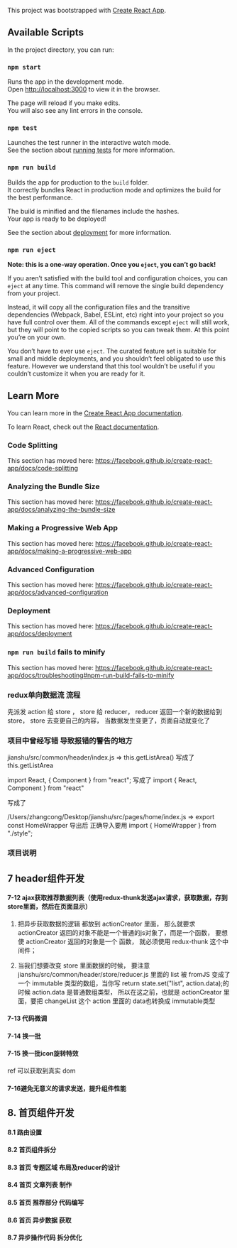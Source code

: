This project was bootstrapped with [Create React App](https://github.com/facebook/create-react-app).

## Available Scripts

In the project directory, you can run:

### `npm start`

Runs the app in the development mode.<br />
Open [http://localhost:3000](http://localhost:3000) to view it in the browser.

The page will reload if you make edits.<br />
You will also see any lint errors in the console.

### `npm test`

Launches the test runner in the interactive watch mode.<br />
See the section about [running tests](https://facebook.github.io/create-react-app/docs/running-tests) for more information.

### `npm run build`

Builds the app for production to the `build` folder.<br />
It correctly bundles React in production mode and optimizes the build for the best performance.

The build is minified and the filenames include the hashes.<br />
Your app is ready to be deployed!

See the section about [deployment](https://facebook.github.io/create-react-app/docs/deployment) for more information.

### `npm run eject`

**Note: this is a one-way operation. Once you `eject`, you can’t go back!**

If you aren’t satisfied with the build tool and configuration choices, you can `eject` at any time. This command will remove the single build dependency from your project.

Instead, it will copy all the configuration files and the transitive dependencies (Webpack, Babel, ESLint, etc) right into your project so you have full control over them. All of the commands except `eject` will still work, but they will point to the copied scripts so you can tweak them. At this point you’re on your own.

You don’t have to ever use `eject`. The curated feature set is suitable for small and middle deployments, and you shouldn’t feel obligated to use this feature. However we understand that this tool wouldn’t be useful if you couldn’t customize it when you are ready for it.

## Learn More

You can learn more in the [Create React App documentation](https://facebook.github.io/create-react-app/docs/getting-started).

To learn React, check out the [React documentation](https://reactjs.org/).

### Code Splitting

This section has moved here: https://facebook.github.io/create-react-app/docs/code-splitting

### Analyzing the Bundle Size

This section has moved here: https://facebook.github.io/create-react-app/docs/analyzing-the-bundle-size

### Making a Progressive Web App

This section has moved here: https://facebook.github.io/create-react-app/docs/making-a-progressive-web-app

### Advanced Configuration

This section has moved here: https://facebook.github.io/create-react-app/docs/advanced-configuration

### Deployment

This section has moved here: https://facebook.github.io/create-react-app/docs/deployment

### `npm run build` fails to minify

This section has moved here: https://facebook.github.io/create-react-app/docs/troubleshooting#npm-run-build-fails-to-minify

### redux单向数据流 流程
先派发 action 给 store ，
store 给 reducer，
reducer 返回一个新的数据给到 store， 
store 去变更自己的内容，
当数据发生变更了，页面自动就变化了


### 项目中曾经写错 导致报错的警告的地方
jianshu/src/common/header/index.js 
=> 
this.getListArea() 写成了 this.getListArea

import React, { Component } from "react"; 写成了 import { React, Component } from "react"

<SearchInfo onMouseEnter={handleMouseEnter}> 写成了 <SearchInfo onMouseEnter={handleMouseEnter()}>

/Users/zhangcong/Desktop/jianshu/src/pages/home/index.js
=>
export const HomeWrapper 导出后 正确导入要用 import { HomeWrapper } from "./style";

### 项目说明
## 7 header组件开发
#### 7-12 ajax获取推荐数据列表（使用redux-thunk发送ajax请求，获取数据，存到store里面，然后在页面显示）

1. 把异步获取数据的逻辑 都放到 actionCreator 里面，
那么就要求 actionCreator 返回的对象不能是一个普通的js对象了，而是一个函数，
要想使 actionCreator 返回的对象是一个 函数， 就必须使用 redux-thunk 这个中间件；

2. 当我们想要改变 store 里面数据的时候， 要注意 
jianshu/src/common/header/store/reducer.js 
里面的 list 被 fromJS 变成了一个 immutable 类型的数组，当你写 return state.set("list", action.data);的时候 action.data 是普通数组类型， 所以在这之前，也就是 actionCreator 里面，要把  changeList 这个 action 里面的 data也转换成 immutable类型

#### 7-13 代码微调

#### 7-14 换一批

#### 7-15 换一批icon旋转特效
ref 可以获取到真实 dom

#### 7-16避免无意义的请求发送，提升组件性能

## 8. 首页组件开发

#### 8.1 路由设置

#### 8.2 首页组件拆分

#### 8.3 首页 专题区域 布局及reducer的设计

#### 8.4 首页 文章列表 制作

#### 8.5 首页 推荐部分 代码编写

#### 8.6 首页 异步数据 获取

#### 8.7 异步操作代码 拆分优化




